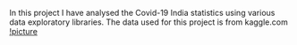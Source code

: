 In this project I have analysed the Covid-19 India statistics using various data exploratory libraries.
The data used for this project is from kaggle.com
[!picture](swapnil14912/Coronavirus_Cases_India_Analysis/Data_Analysis_Images/newplot(2).png)
